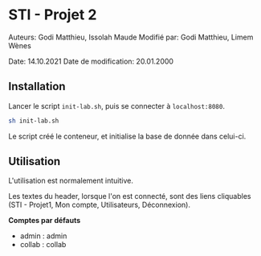 # STI - Projet 2

Auteurs: Godi Matthieu, Issolah Maude
Modifié par: Godi Matthieu, Limem Wènes

Date: 14.10.2021
Date de modification: 20.01.2000 



## Installation

Lancer le script `init-lab.sh`, puis se connecter à `localhost:8080`.

````bash
sh init-lab.sh
````

Le script créé le conteneur, et initialise la base de donnée dans celui-ci.



## Utilisation

L'utilisation est normalement intuitive.

Les textes du header, lorsque l'on est connecté, sont des liens cliquables (STI - Projet1, Mon compte, Utilisateurs, Déconnexion).



**Comptes par défauts**

- admin : admin
- collab : collab
